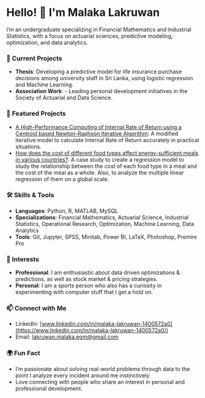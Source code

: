 # Hello! 👋 I'm Malaka Lakruwan

I’m an undergraduate specializing in Financial Mathematics and Industrial Statistics, with a focus on actuarial sciences, predictive modeling, optimization, and data analytics.

### 🌱 Current Projects
- **Thesis**: Developing a predictive model for life insurance purchase decisions among university staff in Sri Lanka, using logistic regression and Machine Learning.
- **Association Work**: - Leading personal development initiatives in the Society of Actuarial and Data Science.

### 📂 Featured Projects
- [A High-Performance Computing of Internal Rate of Return using a Centroid based Newton-Raphson Iterative Algorithm](https://github.com/Lakruwan-EGM/A-High-Performance-Computing-of-Internal-Rate-of-Return):
      A modified iterative model to calculate Internal Rate of Return accurately in practical situations.
- [How does the cost of different food types affect energy-sufficient meals in various countries?](https://github.com/Lakruwan-EGM/How-does-the-cost-of-different-food-types-affect-energy-sufficient-meals-in-various-countries):
      A case study to create a regression model to study the relationship between the cost of each food type in a meal and the cost of the meal as a whole. Also, to analyze the multiple linear regression of them on a global scale.

### 🛠️ Skills & Tools
- **Languages**: Python, R, MATLAB, MySQL
- **Specializations**: Financial Mathematics, Actuarial Science, Industrial Statistics, Operational Research, Optimization, Machine Learning, Data Analytics
- **Tools**: Git, Jupyter, SPSS, Minitab, Power BI, LaTeX, Photoshop, Premire Pro

### 👀 Interests
- **Professional**: I am enthusiastic about data driven optimizations & predictions, as well as stock market & pricing strategies.
- **Personal**: I am a sports person who also has a curiosity in experimenting with computer stuff that I get a hold on.


### 📫 Connect with Me
- LinkedIn: [www.linkedin.com/in/malaka-lakruwan-1400572a0](https://www.linkedin.com/in/malaka-lakruwan-1400572a0/)
- Email: lakruwan.malaka.egm@gmail.com

### 🌍 Fun Fact
- I’m passionate about solving real-world problems through data to the point I analyze every incident around me instinctively
- Love connecting with people who share an interest in personal and professional development.
